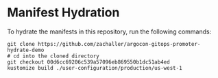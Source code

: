 # Manifest Hydration

To hydrate the manifests in this repository, run the following commands:

```shell
git clone https://github.com/zachaller/argocon-gitops-promoter-hydrate-demo
# cd into the cloned directory
git checkout 00d6cc69206c539a57096eb869550b1dc51ab4ed
kustomize build ./user-configuration/production/us-west-1
```
